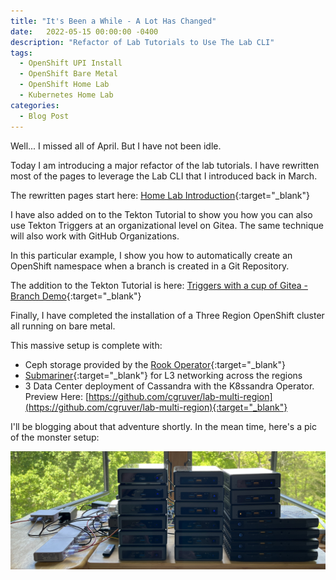 ```yaml
---
title: "It's Been a While - A Lot Has Changed"
date:   2022-05-15 00:00:00 -0400
description: "Refactor of Lab Tutorials to Use The Lab CLI"
tags:
  - OpenShift UPI Install
  - OpenShift Bare Metal
  - OpenShift Home Lab
  - Kubernetes Home Lab
categories:
  - Blog Post
---
```

Well...  I missed all of April.  But I have not been idle.

Today I am introducing a major refactor of the lab tutorials.  I have rewritten most of the pages to leverage the Lab CLI that I introduced back in March.

The rewritten pages start here: [Home Lab Introduction](/home-lab/lab-intro/){:target="_blank"}

I have also added on to the Tekton Tutorial to show you how you can also use Tekton Triggers at an organizational level on Gitea.  The same technique will also work with GitHub Organizations.

In this particular example, I show you how to automatically create an OpenShift namespace when a branch is created in a Git Repository.

The addition to the Tekton Tutorial is here: [Triggers with a cup of Gitea - Branch Demo](/tutorials/tekton-triggers-gitea-demo-2/){:target="_blank"}

Finally, I have completed the installation of a Three Region OpenShift cluster all running on bare metal.

This massive setup is complete with:

* Ceph storage provided by the [Rook Operator](https://github.com/rook/rook){:target="_blank"}
* [Submariner](https://submariner.io){:target="_blank"} for L3 networking across the regions
* 3 Data Center deployment of Cassandra with the K8ssandra Operator.
   Preview Here: [https://github.com/cgruver/lab-multi-region](https://github.com/cgruver/lab-multi-region){:target="_blank"}

I'll be blogging about that adventure shortly.  In the mean time, here's a pic of the monster setup:

![3DC Lab](/_pages/home-lab/images/3DC-Bare-Metal.png)
